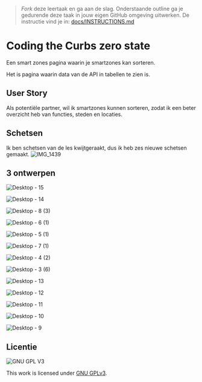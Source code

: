 > _Fork_ deze leertaak en ga aan de slag. Onderstaande outline ga je gedurende deze taak in jouw eigen GitHub omgeving uitwerken. De instructie vind je in: [docs/INSTRUCTIONS.md](docs/INSTRUCTIONS.md)

# Coding the Curbs zero state
Een smart zones pagina waarin je smartzones kan sorteren.

Het is pagina waarin data van de API in tabellen te zien is. 

## User Story
Als potentiële partner, wil ik smartzones kunnen sorteren, zodat ik een beter overzicht heb van functies, steden en locaties.

## Schetsen
Ik ben schetsen van de les kwijtgeraakt, dus ik heb zes nieuwe schetsen gemaakt.
![IMG_1439](https://user-images.githubusercontent.com/69635977/160085574-3a7398c7-839a-474d-b431-0abc77a04c86.jpg)

## 3 ontwerpen
<!-- Toon de 3 ontwerpen die je in detai hebt uitgewerkt, leg de Visuele Hieratchie uit en noteer de feedback van de opdrachtgever -->
![Desktop - 15](https://user-images.githubusercontent.com/69635977/163678004-817bf1cc-f18f-43cc-bbc9-ec78cca52362.png)

![Desktop - 14](https://user-images.githubusercontent.com/69635977/163678007-3c452a1a-d6b1-4513-98cd-a94484f40b46.png)

![Desktop - 8 (3)](https://user-images.githubusercontent.com/69635977/163678008-64da84a1-d271-46cb-8138-3ecf5ea4cfd4.png)

![Desktop - 6 (1)](https://user-images.githubusercontent.com/69635977/163678011-f574ef02-8e71-4931-92d5-df1b43e5cc10.png)

![Desktop - 5 (1)](https://user-images.githubusercontent.com/69635977/163678013-3a9fea9e-6d4b-4c46-9e6a-46e1bf7f428d.png)

![Desktop - 7 (1)](https://user-images.githubusercontent.com/69635977/163678015-1b417921-c809-41a4-b02a-60eec0df99dc.png)

![Desktop - 4 (2)](https://user-images.githubusercontent.com/69635977/163678016-073cd29b-7f2c-47ad-9335-f6ccf70084f7.png)

![Desktop - 3 (6)](https://user-images.githubusercontent.com/69635977/163678017-f51c253f-6fd4-4e72-b348-04ca78a4e502.png)

![Desktop - 13](https://user-images.githubusercontent.com/69635977/163678019-e3113750-d6f0-4fe8-be68-a58e828cbc64.png)

![Desktop - 12](https://user-images.githubusercontent.com/69635977/163678022-4be55253-12dd-4d93-b08a-dde3a571bd28.png)

![Desktop - 11](https://user-images.githubusercontent.com/69635977/163678025-cc188896-d77a-40d6-b28f-4ab48c73354c.png)

![Desktop - 10](https://user-images.githubusercontent.com/69635977/163678027-45a44ca9-5a70-4c3f-ac12-98d37f3bcb34.png)

![Desktop - 9](https://user-images.githubusercontent.com/69635977/163678030-40fadb23-8e3c-4e3d-81ff-21019cebec2a.png)

## Licentie

![GNU GPL V3](https://www.gnu.org/graphics/gplv3-127x51.png)

This work is licensed under [GNU GPLv3](./LICENSE).
